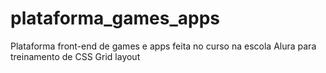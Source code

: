 # plataforma_games_apps
Plataforma front-end de games e apps feita no curso na escola Alura para treinamento de CSS Grid layout
